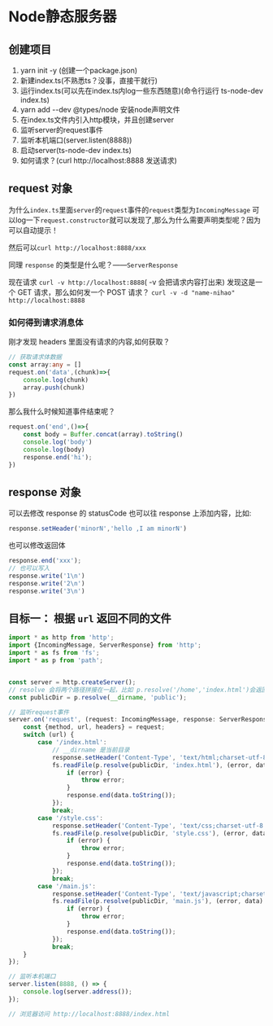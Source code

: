 # Node静态服务器
## 创建项目
1. yarn init -y (创建一个package.json)
2. 新建index.ts(不熟悉ts？没事，直接干就行)
3. 运行index.ts(可以先在index.ts内log一些东西随意)(命令行运行 ts-node-dev index.ts)
4. yarn add --dev @types/node 安装node声明文件
5. 在index.ts文件内引入http模块，并且创建server
6. 监听server的request事件
7. 监听本机端口(server.listen(8888))
8. 启动server(ts-node-dev index.ts)
9. 如何请求？(curl http://localhost:8888 发送请求)

## request 对象
为什么`index.ts`里面`server`的`request`事件的`request`类型为`IncomingMessage`
可以log一下`request.constructor`就可以发现了,那么为什么需要声明类型呢？因为可以自动提示！

然后可以`curl http://localhost:8888/xxx`

同理 `response` 的类型是什么呢？——`ServerResponse`

现在请求 `curl -v http://localhost:8888`( -v 会把请求内容打出来)
发现这是一个 GET 请求，那么如何发一个 POST 请求？
`curl -v -d "name-nihao" http://localhost:8888`

### 如何得到请求消息体
刚才发现 headers 里面没有请求的内容,如何获取？
```ts
// 获取请求体数据
const array:any = []
request.on('data',(chunk)=>{
    console.log(chunk)
    array.push(chunk)
})
```
那么我什么时候知道事件结束呢？
```ts
request.on('end',()=>{
    const body = Buffer.concat(array).toString()
    console.log('body')
    console.log(body)
    response.end('hi');
})
```

## response 对象
可以去修改 response 的 statusCode
也可以往 response 上添加内容，比如:
```ts
response.setHeader('minorN','hello ,I am minorN')
```
也可以修改返回体
```ts
response.end('xxx');
// 也可以写入
response.write('1\n')
response.write('2\n')
response.write('3\n')
```

## 目标一： 根据 `url` 返回不同的文件
```ts
import * as http from 'http';
import {IncomingMessage, ServerResponse} from 'http';
import * as fs from 'fs';
import * as p from 'path';


const server = http.createServer();
// resolve 会将两个路径拼接在一起，比如 p.resolve('/home','index.html')会返回 /home/index.html
const publicDir = p.resolve(__dirname, 'public');

// 监听request事件
server.on('request', (request: IncomingMessage, response: ServerResponse) => {
    const {method, url, headers} = request;
    switch (url) {
        case '/index.html':
            // __dirname 是当前目录
            response.setHeader('Content-Type', 'text/html;charset-utf-8');
            fs.readFile(p.resolve(publicDir, 'index.html'), (error, data) => {
                if (error) {
                    throw error;
                }
                response.end(data.toString());
            });
            break;
        case '/style.css':
            response.setHeader('Content-Type', 'text/css;charset-utf-8');
            fs.readFile(p.resolve(publicDir, 'style.css'), (error, data) => {
                if (error) {
                    throw error;
                }
                response.end(data.toString());
            });
            break;
        case '/main.js':
            response.setHeader('Content-Type', 'text/javascript;charset-utf-8');
            fs.readFile(p.resolve(publicDir, 'main.js'), (error, data) => {
                if (error) {
                    throw error;
                }
                response.end(data.toString());
            });
            break;
    }
});

// 监听本机端口
server.listen(8888, () => {
    console.log(server.address());
});

// 浏览器访问 http://localhost:8888/index.html
```
